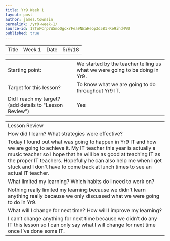 ```yaml
---
title: Yr9 Week 1
layout: post
author: james.townsin
permalink: /yr9-week-1/
source-id: 17ToFCrp7W5moQgoxrFea9NWaHeop3d5B1-Ke9ihd4VU
published: true
---
```

<table>
  <tr>
    <td>Title</td>
    <td>Week 1</td>
    <td>Date</td>
    <td>5/9/18</td>
  </tr>
</table>


<table>
  <tr>
    <td>Starting point:</td>
    <td>We started by the teacher telling us what we were going to be doing in Yr9.</td>
  </tr>
  <tr>
    <td>Target for this lesson?</td>
    <td>To know what we are going to do throughout Yr9 IT.</td>
  </tr>
  <tr>
    <td>Did I reach my target? 
(add details to "Lesson Review")</td>
    <td>Yes</td>
  </tr>
</table>


<table>
  <tr>
    <td>Lesson Review</td>
  </tr>
  <tr>
    <td>How did I learn? What strategies were effective? </td>
  </tr>
  <tr>
    <td>Today I found out what was going to happen in Yr9 IT and how we are going to achieve it. My IT teacher this year is actually a music teacher so I hope that he will be as good at teaching IT as the proper IT teachers. Hopefully he can also help me when I get stuck and I don't have to come back at lunch times to see an actual IT teacher.</td>
  </tr>
  <tr>
    <td>What limited my learning? Which habits do I need to work on? </td>
  </tr>
  <tr>
    <td>Nothing really limited my learning because we didn’t learn anything really because we only discussed what we were going to do in Yr9. </td>
  </tr>
  <tr>
    <td>What will I change for next time? How will I improve my learning?</td>
  </tr>
  <tr>
    <td>I can’t change anything for next time because we didn’t do any IT this lesson so I can only say what I will change for next time once I’ve done some IT.</td>
  </tr>
</table>


